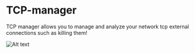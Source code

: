 # TCP-manager


TCP manager allows you to manage and analyze your network tcp external connections such as killing them!


![Alt text](https://i.ibb.co/h1g2CgC/Screenshot-from-2023-01-19-21-50-14.png)
